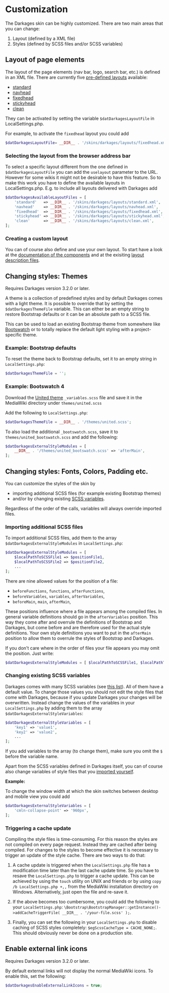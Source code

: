# Customization

The Darkages skin can be highly customized. There are two main areas that you can change:

1. Layout (defined by a XML file)
2. Styles (defined by SCSS files and/or SCSS variables)

## Layout of page elements

The layout of the page elements (nav bar, logo, search bar, etc.) is defined in
an XML file. There are currently five [pre-defined layouts](layouts.md) available:
* [standard](../layouts/standard.xml)
* [navhead](../layouts/navhead.xml)
* [fixedhead](../layouts/fixedhead.xml)
* [stickyhead](../layouts/stickyhead.xml)
* [clean](../layouts/clean.xml)

They can be activated by setting the
variable `$datDarkagesLayoutFile` in LocalSettings.php.

For example, to activate the `fixedhead` layout you could add
```php
$datDarkagesLayoutFile= __DIR__ . '/skins/darkages/layouts/fixedhead.xml';
```

### Selecting the layout from the browser address bar

To select a specific layout different from the one defined in
`$datDarkagesLayoutFile` you can add the `uselayout` parameter to the URL.
However for some wikis it might not be desirable to have this feature. So to
make this work you have to define the available layouts in
LocalSettings.php. E.g. to include all layouts delivered with Darkages add
```php
$datDarkagesAvailableLayoutFiles = [
	'standard'   => __DIR__ . '/skins/darkages/layouts/standard.xml',
	'navhead'    => __DIR__ . '/skins/darkages/layouts/navhead.xml',
	'fixedhead'  => __DIR__ . '/skins/darkages/layouts/fixedhead.xml',
	'stickyhead' => __DIR__ . '/skins/darkages/layouts/stickyhead.xml',
	'clean'      => __DIR__ . '/skins/darkages/layouts/clean.xml',
];
```

### Creating a custom layout

You can of course also define and use your own layout. To start have a look at
the [documentation of the components](components.md) and at the exisiting
[layout description files](../layouts).

## Changing styles: Themes

Requires Darkages version 3.2.0 or later.

A theme is a collection of predefined styles and by default Darkages comes
with a light theme. It is possible to override that by setting the
`$datDarkagesThemeFile` variable. This can either be an empty string to
restore Bootstrap defaults or it can be an absolute path to a SCSS file.

This can be used to load an existing Bootstrap theme from somewhere like
[Bootswatch](https://bootswatch.com/4) or to totally replace the default
light styling with a project-specific theme.

### Example: Bootstrap defaults
To reset the theme back to Bootstrap defaults, set it to an empty string in
`LocalSettings.php`:
```php
$datDarkagesThemeFile = '';
```

### Example: Bootswatch 4
Download the [United theme](https://bootswatch.com/4/united/) `_variables.scss`
file and save it in the MediaWiki directory under `themes/united.scss`

Add the following to `LocalSettings.php`:
```php
$datDarkagesThemeFile = __DIR__ . '/themes/united.scss';
```
To also load the additional `_bootswatch.scss`, save it to 
`themes/united_bootswatch.scss` and add the following:
```php
$datDarkagesExternalStyleModules = [
	__DIR__ . '/themes/united_bootswatch.scss' => 'afterMain',
];
```

## Changing styles: Fonts, Colors, Padding etc.

You can customize the styles of the skin by 
* importing additional SCSS files (for example existing Bootstrap themes)
* and/or by changing existing [SCSS variables](variables.md).

Regardless of the order of the calls, variables will always override imported
files.

### Importing additional SCSS files

To import additional SCSS files, add them to the array
`$datDarkagesExternalStyleModules` in `LocalSettings.php`:
```php
$datDarkagesExternalStyleModules = [
    $localPathToSCSSFile1 => $positionFile1,
    $localPathToSCSSFile2 => $positionFile2,
    ...
];
```

There are nine allowed values for the position of a file:
* `beforeFunctions`, `functions`, `afterFunctions`,
* `beforeVariables`, `variables`, `afterVariables`,
* `beforeMain`, `main`, `afterMain`,

These positions influence where a file appears among the compiled files. In
general variable definitions should go in the `afterVariables` position. This
way they come after and overrule the definitions of Bootstrap and Darkages, but
come before and are therefore used for the actual style definitions.
Your own style definitions you want to put in the `afterMain` position to allow
them to overrule the styles of Bootstrap and Darkages.    

If you don't care where in the order of files your file appears you may omit the
position. Just write:
```php
$datDarkagesExternalStyleModules = [ $localPathToSCSSFile1, $localPathToSCSSFile2, ... ];
```

### Changing existing SCSS variables

Darkages comes with many SCSS variables (see [this list](variables.md)). All of
them have a default value. To change those values you should not edit the style
files that come with Darkages, because if you update Darkages your changes
will be overwritten. Instead change the values of the variables in your
`LocalSettings.php` by adding them to the array
`$datDarkagesExternalStyleVariables`:

```php
$datDarkagesExternalStyleVariables = [
    'key1' => 'value1',
    'key2' => 'value2',
    ...
];
```

If you add variables to the array (to change them), make sure you omit the `$`
before the variable name.

Apart from the SCSS variables defined in Darkages itself, you can of course
also change variables of style files that you
[imported yourself](#importing-additional-scss-files).

**Example:**

To change the window width at which the skin switches between desktop and mobile
view you could add
```php
$datDarkagesExternalStyleVariables = [
    'cmln-collapse-point' => '960px',
];
```

### Triggering a cache update

Compiling the style files is time-consuming. For this reason the styles are
not compiled on every page request. Instead they are cached after being
compiled. For changes to the styles to become effective it is necessary to
trigger an update of the style cache. There are two ways to do that:

1. A cache update is triggered when the `LocalSettings.php` file has a
   modification time later than the last cache update time. So you have to
   resave the `LocalSettings.php` to trigger a cache update. This can be
   achieved by using the `touch` utility on UNIX and friends or by using
   `copy /b LocalSettings.php +,,` from the MediaWiki installation directory
   on Windows. Alternatively, just open the file and re-save it.

2. If the above becomes too cumbersome, you could add the following to your
   `LocalSettings.php`:
   `\Bootstrap\BootstrapManager::getInstance()->addCacheTriggerFile( __DIR__ . '/your-file.scss' );`.

3. Finally, you can set the following in your `LocalSettings.php` to disable
   caching of SCSS styles completely: `$egScssCacheType = CACHE_NONE;`. This
   should obviously never be done on a production site.    

## Enable external link icons

Requires Darkages version 3.2.0 or later.

By default external links will not display the normal MediaWiki icons.
To enable this, set the following:
```php
$datDarkagesEnableExternalLinkIcons = true;
```
